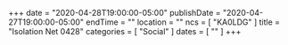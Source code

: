 +++
date = "2020-04-28T19:00:00-05:00"
publishDate = "2020-04-27T19:00:00-05:00"
endTime = ""
location = ""
ncs = [ "KA0LDG" ]
title = "Isolation Net 0428"
categories = [ "Social" ]
dates = [ "" ]
+++

